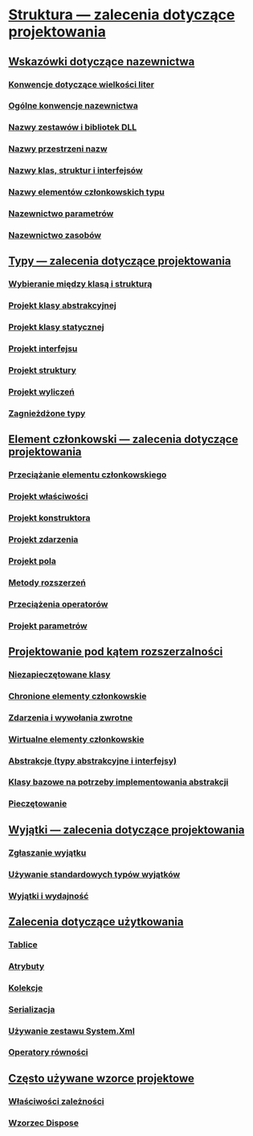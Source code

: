 # [Struktura — zalecenia dotyczące projektowania](index.md)
## [Wskazówki dotyczące nazewnictwa](naming-guidelines.md)
### [Konwencje dotyczące wielkości liter](capitalization-conventions.md)
### [Ogólne konwencje nazewnictwa](general-naming-conventions.md)
### [Nazwy zestawów i bibliotek DLL](names-of-assemblies-and-dlls.md)
### [Nazwy przestrzeni nazw](names-of-namespaces.md)
### [Nazwy klas, struktur i interfejsów](names-of-classes-structs-and-interfaces.md)
### [Nazwy elementów członkowskich typu](names-of-type-members.md)
### [Nazewnictwo parametrów](naming-parameters.md)
### [Nazewnictwo zasobów](naming-resources.md)
## [Typy — zalecenia dotyczące projektowania](type.md)
### [Wybieranie między klasą i strukturą](choosing-between-class-and-struct.md)
### [Projekt klasy abstrakcyjnej](abstract-class.md)
### [Projekt klasy statycznej](static-class.md)
### [Projekt interfejsu](interface.md)
### [Projekt struktury](struct.md)
### [Projekt wyliczeń](enum.md)
### [Zagnieżdżone typy](nested-types.md)
## [Element członkowski — zalecenia dotyczące projektowania](member.md)
### [Przeciążanie elementu członkowskiego](member-overloading.md)
### [Projekt właściwości](property.md)
### [Projekt konstruktora](constructor.md)
### [Projekt zdarzenia](event.md)
### [Projekt pola](field.md)
### [Metody rozszerzeń](extension-methods.md)
### [Przeciążenia operatorów](operator-overloads.md)
### [Projekt parametrów](parameter-design.md)
## [Projektowanie pod kątem rozszerzalności](designing-for-extensibility.md)
### [Niezapieczętowane klasy](unsealed-classes.md)
### [Chronione elementy członkowskie](protected-members.md)
### [Zdarzenia i wywołania zwrotne](events-and-callbacks.md)
### [Wirtualne elementy członkowskie](virtual-members.md)
### [Abstrakcje (typy abstrakcyjne i interfejsy)](abstractions-abstract-types-and-interfaces.md)
### [Klasy bazowe na potrzeby implementowania abstrakcji](base-classes-for-implementing-abstractions.md)
### [Pieczętowanie](sealing.md)
## [Wyjątki — zalecenia dotyczące projektowania](exceptions.md)
### [Zgłaszanie wyjątku](exception-throwing.md)
### [Używanie standardowych typów wyjątków](using-standard-exception-types.md)
### [Wyjątki i wydajność](exceptions-and-performance.md)
## [Zalecenia dotyczące użytkowania](usage-guidelines.md)
### [Tablice](arrays.md)
### [Atrybuty](attributes.md)
### [Kolekcje](guidelines-for-collections.md)
### [Serializacja](serialization.md)
### [Używanie zestawu System.Xml](system-xml-usage.md)
### [Operatory równości](equality-operators.md)
## [Często używane wzorce projektowe](common-design-patterns.md)
### [Właściwości zależności](dependency-properties.md)
### [Wzorzec Dispose](dispose-pattern.md)
